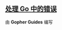 ## [处理 Go 中的错误](https://www.digitalocean.com/community/tutorials/understanding-boolean-logic-in-go)

由 **Gopher Guides** 编写


